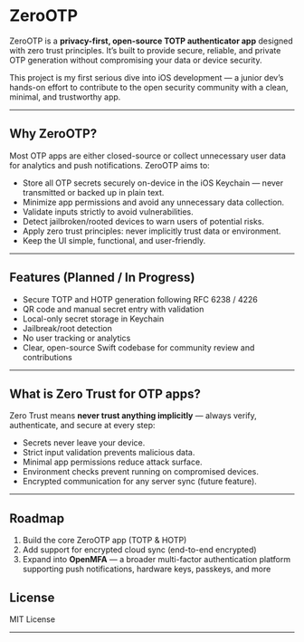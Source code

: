 # ZeroOTP

ZeroOTP is a **privacy-first, open-source TOTP authenticator app** designed with zero trust principles. It’s built to provide secure, reliable, and private OTP generation without compromising your data or device security.

This project is my first serious dive into iOS development — a junior dev’s hands-on effort to contribute to the open security community with a clean, minimal, and trustworthy app.

---

## Why ZeroOTP?

Most OTP apps are either closed-source or collect unnecessary user data for analytics and push notifications. ZeroOTP aims to:

- Store all OTP secrets securely on-device in the iOS Keychain — never transmitted or backed up in plain text.
- Minimize app permissions and avoid any unnecessary data collection.
- Validate inputs strictly to avoid vulnerabilities.
- Detect jailbroken/rooted devices to warn users of potential risks.
- Apply zero trust principles: never implicitly trust data or environment.
- Keep the UI simple, functional, and user-friendly.

---

## Features (Planned / In Progress)

- Secure TOTP and HOTP generation following RFC 6238 / 4226
- QR code and manual secret entry with validation
- Local-only secret storage in Keychain
- Jailbreak/root detection
- No user tracking or analytics
- Clear, open-source Swift codebase for community review and contributions

---

## What is Zero Trust for OTP apps?

Zero Trust means **never trust anything implicitly** — always verify, authenticate, and secure at every step:

- Secrets never leave your device.
- Strict input validation prevents malicious data.
- Minimal app permissions reduce attack surface.
- Environment checks prevent running on compromised devices.
- Encrypted communication for any server sync (future feature).

---

## Roadmap

1. Build the core ZeroOTP app (TOTP & HOTP)
2. Add support for encrypted cloud sync (end-to-end encrypted)
3. Expand into **OpenMFA** — a broader multi-factor authentication platform supporting push notifications, hardware keys, passkeys, and more


## License

MIT License

---
